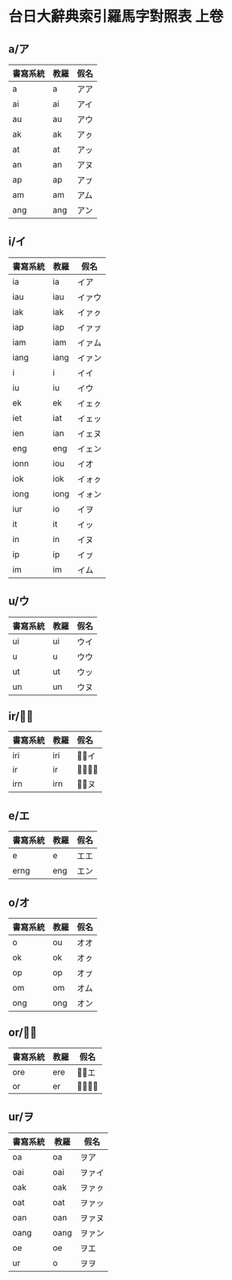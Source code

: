 # 台日大辭典索引羅馬字對照表 上卷

## a/ア

| 書寫系統 | 教羅 | 假名 |
| --- | --- | --- |
| a | a | アア |
| ai | ai | アイ |
| au | au | アウ |
| ak | ak | アㇰ |
| at | at | アッ |
| an | an | アヌ |
| ap | ap | アㇷ゚ |
| am | am | アム |
| ang | ang | アン |

## i/イ

| 書寫系統 | 教羅 | 假名 |
| --- | --- | --- |
| ia | ia | イア |
| iau | iau | イァウ |
| iak | iak | イァㇰ |
| iap | iap | イァㇷ゚ |
| iam | iam | イァム |
| iang | iang | イァン |
| i | i | イイ |
| iu | iu | イウ |
| ek | ek | イェㇰ |
| iet | iat | イェッ |
| ien | ian | イェヌ |
| eng | eng | イェン |
| ionn | iou | イオ |
| iok | iok | イォㇰ |
| iong | iong | イォン |
| iur | io | イヲ |
| it | it | イッ |
| in | in | イヌ |
| ip | ip | イㇷ゚ |
| im | im | イム |

## u/ウ

| 書寫系統 | 教羅 | 假名 |
| --- | --- | --- |
| ui | ui | ウイ |
| u | u | ウウ |
| ut | ut | ウッ |
| un | un | ウヌ |

## ir/ウ̅

| 書寫系統 | 教羅 | 假名 |
| :--- | :--- | :--- |
| iri | iri | ウ̅イ |
| ir | ir | ウ̅ウ̅  |
| irn | irn | ウ̅ヌ |

## e/エ

| 書寫系統 | 教羅 | 假名 |
| --- | --- | --- |
| e | e | エエ |
| erng | eng | エン |

## o/オ

| 書寫系統 | 教羅 | 假名 |
| --- | --- | --- |
| o | ou | オオ |
| ok | ok | オㇰ |
| op | op | オㇷ゚ |
| om | om | オム |
| ong | ong | オン |

## or/オ̅

| 書寫系統 | 教羅 | 假名 |
| --- | --- | --- |
| ore | ere | オ̅エ |
| or | er | オ̅オ̅  |

## ur/ヲ

| 書寫系統 | 教羅 | 假名 |
| --- | --- | --- |
| oa | oa | ヲア |
| oai | oai | ヲァイ |
| oak | oak | ヲァㇰ |
| oat | oat | ヲァッ |
| oan | oan | ヲァヌ |
| oang | oang | ヲァン |
| oe | oe | ヲエ |
| ur | o | ヲヲ |
